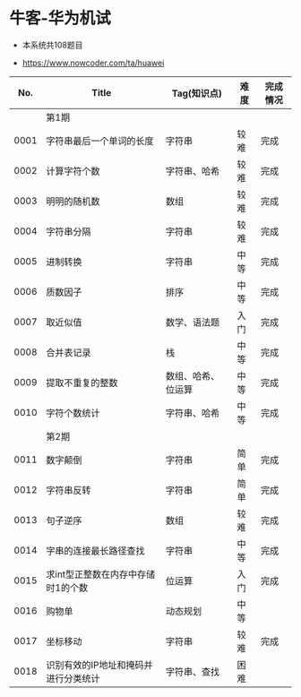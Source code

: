 # 牛客-华为机试

- 本系统共108题目

- https://www.nowcoder.com/ta/huawei

| No.  | Title                                | Tag(知识点)        | 难度 | 完成情况 |
| ---- | ------------------------------------ | ------------------ | ---- | -------- |
|      | 第1期                                |                    |      |          |
| 0001 | 字符串最后一个单词的长度             | 字符串             | 较难 | 完成     |
| 0002 | 计算字符个数                         | 字符串、哈希       | 较难 | 完成     |
| 0003 | 明明的随机数                         | 数组               | 较难 | 完成     |
| 0004 | 字符串分隔                           | 字符串             | 较难 | 完成     |
| 0005 | 进制转换                             | 字符串             | 中等 | 完成     |
| 0006 | 质数因子                             | 排序               | 中等 | 完成     |
| 0007 | 取近似值                             | 数学、语法题       | 入门 | 完成     |
| 0008 | 合并表记录                           | 栈                 | 中等 | 完成     |
| 0009 | 提取不重复的整数                     | 数组、哈希、位运算 | 中等 | 完成     |
| 0010 | 字符个数统计                         | 字符串、哈希       | 中等 | 完成     |
|      | 第2期                                |                    |      |          |
| 0011 | 数字颠倒                             | 字符串             | 简单 | 完成     |
| 0012 | 字符串反转                           | 字符串             | 简单 | 完成     |
| 0013 | 句子逆序                             | 数组               | 较难 | 完成     |
| 0014 | 字串的连接最长路径查找               | 字符串             | 中等 | 完成     |
| 0015 | 求int型正整数在内存中存储时1的个数   | 位运算             | 入门 | 完成     |
| 0016 | 购物单                               | 动态规划           | 中等 |          |
| 0017 | 坐标移动                             | 字符串             | 较难 | 完成     |
| 0018 | 识别有效的IP地址和掩码并进行分类统计 | 字符串、查找       | 困难 |          |